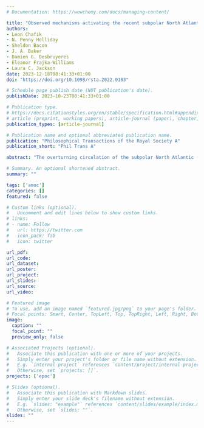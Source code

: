 ```yaml
---
# Documentation: https://wowchemy.com/docs/managing-content/

title: "Observed mechanisms activating the recent subpolar North Atlantic Warming since 2016"
authors: 
- Leon Chafik
- N. Penny Holliday
- Sheldon Bacon
- J. A. Baker
- Damien G. Desbruyeres
- Eleanor Frajka-Williams
- Laura C. Jackson
date: 2023-12-18T08:41:33+01:00
doi: "https://doi.org/10.1098/rsta.2022.0183"

# Schedule page publish date (NOT publication's date).
publishDate: 2023-10-23T08:41:33+01:00

# Publication type.
# https://docs.citationstyles.org/en/stable/specification.html#appendix-iii-types
# article (preprint, working papers), article-journal (paper), chapter, dataset, document (catch all), motion_picture (video), post (post on online forum), post-weblog (post on blog), report (technical report, with container-title for chapter within larger report), software, thesis, citation-key (bibtex key) or citation-label (Ferr78, formatted as output label), doi, event-title (name of event), event-place (geographic location), keyword, language (e.g., en or de), license (copyright information), note (descriptive note), publisher, title, title-short, url, chapter-number, edition, page (range), volume, submitted (Date it was submitted)
publication_types: [article-journal]

# Publication name and optional abbreviated publication name.
publication: "Philosophical Transactions of the Royal Society A"
publication_short: "Phil Trans A"

abstract: "The overturning circulation of the subpolar North Atlantic (SPNA) plays a fundamental role in Earth’s climate variability and change. Here, we show from observations that the recent warming period since about 2016 in the eastern SPNA involves increased western boundary density at the intergyre boundary, likely due to enhanced buoyancy forcing as a response to the strong increase in the North Atlantic Oscillation since the early 2010s. As these deep positive density anomalies spread southward along the western boundary, they enhance the North Atlantic Current and associated meridional heat transport at the intergyre region, leading to increased influx of subtropical heat into the eastern SPNA. Based on the timing of this chain of events, we conclude that this recent warming phase since about 2016 is primarily associated with this observed mechanism of changes in deep western boundary density, an essential element in these interactions."

# Summary. An optional shortened abstract.
summary: ""

tags: ['amoc']
categories: []
featured: false

# Custom links (optional).
#   Uncomment and edit lines below to show custom links.
# links:
# - name: Follow
#   url: https://twitter.com
#   icon_pack: fab
#   icon: twitter

url_pdf:
url_code:
url_dataset:
url_poster:
url_project:
url_slides:
url_source:
url_video:

# Featured image
# To use, add an image named `featured.jpg/png` to your page's folder. 
# Focal points: Smart, Center, TopLeft, Top, TopRight, Left, Right, BottomLeft, Bottom, BottomRight.
image:
  caption: ""
  focal_point: ""
  preview_only: false

# Associated Projects (optional).
#   Associate this publication with one or more of your projects.
#   Simply enter your project's folder or file name without extension.
#   E.g. `internal-project` references `content/project/internal-project/index.md`.
#   Otherwise, set `projects: []`.
projects: ['epoc']

# Slides (optional).
#   Associate this publication with Markdown slides.
#   Simply enter your slide deck's filename without extension.
#   E.g. `slides: "example"` references `content/slides/example/index.md`.
#   Otherwise, set `slides: ""`.
slides: ""
---
```

